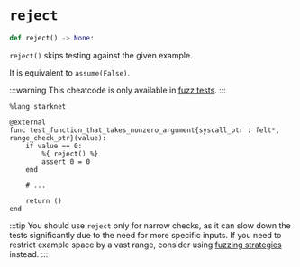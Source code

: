 # `reject`
```python
def reject() -> None:
```
`reject()` skips testing against the given example.

It is equivalent to `assume(False)`.

:::warning
This cheatcode is only available in [fuzz tests](../03-fuzzing/README.md).
:::

```cairo
%lang starknet

@external
func test_function_that_takes_nonzero_argument{syscall_ptr : felt*, range_check_ptr}(value):
    if value == 0:
        %{ reject() %}
        assert 0 = 0
    end

    # ...

    return ()
end
```

:::tip
You should use `reject` only for narrow checks, as it can slow down the tests significantly due to
the need for more specific inputs.
If you need to restrict example space by a vast range, consider
using [fuzzing strategies](../03-fuzzing/strategies.md) instead.
:::
